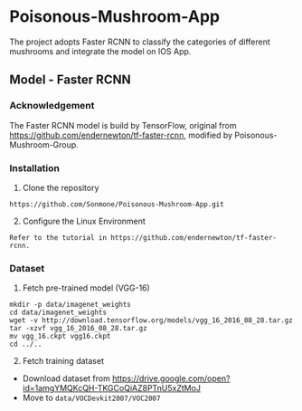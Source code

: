 # Poisonous-Mushroom-App
The project adopts Faster RCNN to classify the categories of different mushrooms and integrate the model on IOS App.
## Model - Faster RCNN
### Acknowledgement
The Faster RCNN model is build by TensorFlow, original from https://github.com/endernewton/tf-faster-rcnn, modified by Poisonous-Mushroom-Group.
### Installation
1. Clone the repository
```
https://github.com/Sonmone/Poisonous-Mushroom-App.git
```
2. Configure the Linux Environment
```
Refer to the tutorial in https://github.com/endernewton/tf-faster-rcnn.
```
### Dataset
1. Fetch pre-trained model (VGG-16)
```
mkdir -p data/imagenet_weights
cd data/imagenet_weights
wget -v http://download.tensorflow.org/models/vgg_16_2016_08_28.tar.gz
tar -xzvf vgg_16_2016_08_28.tar.gz
mv vgg_16.ckpt vgg16.ckpt
cd ../..
```
2. Fetch training dataset
* Download dataset from https://drive.google.com/open?id=1amgYMQKcQH-TKGCoQiAZ8PTnU5xZtMoJ
* Move to `data/VOCDevkit2007/VOC2007`
